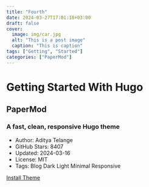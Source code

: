 ```yaml
---
title: "Fourth"
date: 2024-03-27T17:01:18+03:00
draft: false
cover:
  image: img/car.jpg
  alt: "This is a post image"
  caption: "This is caption"
tags: ["Getting", "Started"]
categories: ["PaperMod"]
---
```


# Getting Started With Hugo

## PaperMod

### A fast, clean, responsive Hugo theme

- Author: Aditya Telange
- GitHub Stars: 8407
- Updated: 2024-03-16
- License: MIT
- Tags: Blog Dark Light Minimal Responsive

[Install Theme](https://themes.gohugo.io/themes/hugo-papermod/)
